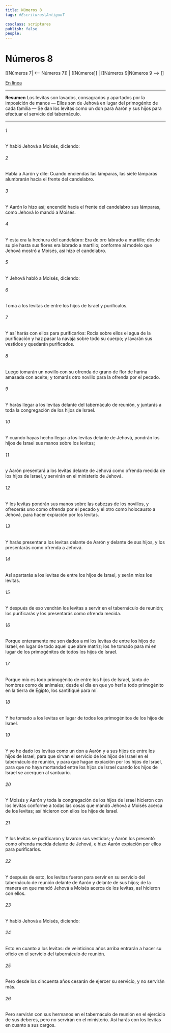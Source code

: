 ```yaml
---
title: Números 8
tags: #Escrituras\AntiguoT

cssclass: scriptures
publish: false
people:
---
```


# Números 8
[[Números 7| <-- Números 7]] | [[Números]] | [[Números 9|Números 9 --> ]]

[En línea](https://churchofjesuschrist.org/study/scriptures/ot/num/8?lang=spa)

---
__Resumen__
Los levitas son lavados, consagrados y apartados por la imposición de manos — Ellos son de Jehová en lugar del primogénito de cada familia — Se dan los levitas como un don para Aarón y sus hijos para efectuar el servicio del tabernáculo.

---
###### 1 
Y habló Jehová a Moisés, diciendo:

###### 2 
Habla a Aarón y dile: Cuando enciendas las lámparas, las siete lámparas alumbrarán hacia el frente del candelabro.

###### 3 
Y Aarón lo hizo así; encendió hacia el frente del candelabro sus lámparas, como Jehová lo mandó a Moisés.

###### 4 
Y esta era la hechura del candelabro: Era de oro labrado a martillo; desde su pie hasta sus flores era labrado a martillo; conforme al modelo que Jehová mostró a Moisés, así hizo el candelabro.

###### 5 
Y Jehová habló a Moisés, diciendo:

###### 6 
Toma a los levitas de entre los hijos de Israel y purifícalos.

###### 7 
Y así harás con ellos para purificarlos: Rocía sobre ellos el agua de la purificación y haz pasar la navaja sobre todo su cuerpo; y lavarán sus vestidos y quedarán purificados.

###### 8 
Luego tomarán un novillo con su ofrenda de grano de flor de harina amasada con aceite; y tomarás otro novillo para la ofrenda por el pecado.

###### 9 
Y harás llegar a los levitas delante del tabernáculo de reunión, y juntarás a toda la congregación de los hijos de Israel.

###### 10 
Y cuando hayas hecho llegar a los levitas delante de Jehová, pondrán los hijos de Israel sus manos sobre los levitas;

###### 11 
y Aarón presentará a los levitas delante de Jehová como ofrenda mecida de los hijos de Israel, y servirán en el ministerio de Jehová.

###### 12 
Y los levitas pondrán sus manos sobre las cabezas de los novillos, y ofrecerás uno como ofrenda por el pecado y el otro como holocausto a Jehová, para hacer expiación por los levitas.

###### 13 
Y harás presentar a los levitas delante de Aarón y delante de sus hijos, y los presentarás como ofrenda a Jehová.

###### 14 
Así apartarás a los levitas de entre los hijos de Israel, y serán míos los levitas.

###### 15 
Y después de eso vendrán los levitas a servir en el tabernáculo de reunión; los purificarás y los presentarás como ofrenda mecida.

###### 16 
Porque enteramente me son dados a mí los levitas de entre los hijos de Israel, en lugar de todo aquel que abre matriz; los he tomado para mí en lugar de los primogénitos de todos los hijos de Israel.

###### 17 
Porque mío es todo primogénito de entre los hijos de Israel, tanto de hombres como de animales; desde el día en que yo herí a todo primogénito en la tierra de Egipto, los santifiqué para mí.

###### 18 
Y he tomado a los levitas en lugar de todos los primogénitos de los hijos de Israel.

###### 19 
Y yo he dado los levitas como un don a Aarón y a sus hijos de entre los hijos de Israel, para que sirvan el servicio de los hijos de Israel en el tabernáculo de reunión, y para que hagan expiación por los hijos de Israel, para que no haya mortandad entre los hijos de Israel cuando los hijos de Israel se acerquen al santuario.

###### 20 
Y Moisés y Aarón y toda la congregación de los hijos de Israel hicieron con los levitas conforme a todas las cosas que mandó Jehová a Moisés acerca de los levitas; así hicieron con ellos los hijos de Israel.

###### 21 
Y los levitas se purificaron y lavaron sus vestidos; y Aarón los presentó como ofrenda mecida delante de Jehová, e hizo Aarón expiación por ellos para purificarlos.

###### 22 
Y después de esto, los levitas fueron para servir en su servicio del tabernáculo de reunión delante de Aarón y delante de sus hijos; de la manera en que mandó Jehová a Moisés acerca de los levitas, así hicieron con ellos.

###### 23 
Y habló Jehová a Moisés, diciendo:

###### 24 
Esto  en cuanto a los levitas: de veinticinco años arriba entrarán a hacer su oficio en el servicio del tabernáculo de reunión.

###### 25 
Pero desde los cincuenta años cesarán de ejercer su servicio, y no servirán más.

###### 26 
Pero servirán con sus hermanos en el tabernáculo de reunión en el ejercicio de sus deberes, pero no servirán en el ministerio. Así harás con los levitas en cuanto a sus cargos.

